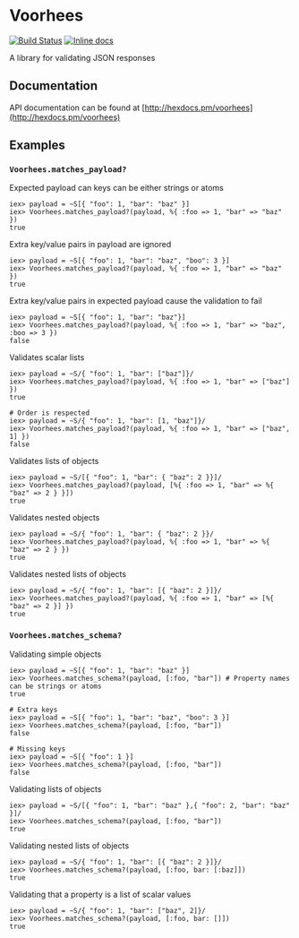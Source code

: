 Voorhees
========

[![Build Status](https://travis-ci.org/danmcclain/voorhees.svg?branch=master)](https://travis-ci.org/danmcclain/voorhees)
[![Inline docs](http://inch-ci.org/github/danmcclain/voorhees.svg?branch=master)](http://inch-ci.org/github/danmcclain/voorhees)

A library for validating JSON responses

## Documentation

API documentation can be found at [http://hexdocs.pm/voorhees](http://hexdocs.pm/voorhees)

## Examples

### `Voorhees.matches_payload?`

Expected payload can keys can be either strings or atoms

    iex> payload = ~S[{ "foo": 1, "bar": "baz" }]
    iex> Voorhees.matches_payload?(payload, %{ :foo => 1, "bar" => "baz" })
    true

Extra key/value pairs in payload are ignored

    iex> payload = ~S[{ "foo": 1, "bar": "baz", "boo": 3 }]
    iex> Voorhees.matches_payload?(payload, %{ :foo => 1, "bar" => "baz" })
    true

Extra key/value pairs in expected payload cause the validation to fail

    iex> payload = ~S[{ "foo": 1, "bar": "baz"}]
    iex> Voorhees.matches_payload?(payload, %{ :foo => 1, "bar" => "baz", :boo => 3 })
    false

Validates scalar lists

    iex> payload = ~S/{ "foo": 1, "bar": ["baz"]}/
    iex> Voorhees.matches_payload?(payload, %{ :foo => 1, "bar" => ["baz"] })
    true

    # Order is respected
    iex> payload = ~S/{ "foo": 1, "bar": [1, "baz"]}/
    iex> Voorhees.matches_payload?(payload, %{ :foo => 1, "bar" => ["baz", 1] })
    false

Validates lists of objects

    iex> payload = ~S/[{ "foo": 1, "bar": { "baz": 2 }}]/
    iex> Voorhees.matches_payload?(payload, [%{ :foo => 1, "bar" => %{ "baz" => 2 } }])
    true

Validates nested objects

    iex> payload = ~S/{ "foo": 1, "bar": { "baz": 2 }}/
    iex> Voorhees.matches_payload?(payload, %{ :foo => 1, "bar" => %{ "baz" => 2 } })
    true

Validates nested lists of objects

    iex> payload = ~S/{ "foo": 1, "bar": [{ "baz": 2 }]}/
    iex> Voorhees.matches_payload?(payload, %{ :foo => 1, "bar" => [%{ "baz" => 2 }] })
    true


### `Voorhees.matches_schema?`

Validating simple objects

    iex> payload = ~S[{ "foo": 1, "bar": "baz" }]
    iex> Voorhees.matches_schema?(payload, [:foo, "bar"]) # Property names can be strings or atoms
    true

    # Extra keys
    iex> payload = ~S[{ "foo": 1, "bar": "baz", "boo": 3 }]
    iex> Voorhees.matches_schema?(payload, [:foo, "bar"])
    false

    # Missing keys
    iex> payload = ~S[{ "foo": 1 }]
    iex> Voorhees.matches_schema?(payload, [:foo, "bar"])
    false

Validating lists of objects

    iex> payload = ~S/[{ "foo": 1, "bar": "baz" },{ "foo": 2, "bar": "baz" }]/
    iex> Voorhees.matches_schema?(payload, [:foo, "bar"])
    true


Validating nested lists of objects

    iex> payload = ~S/{ "foo": 1, "bar": [{ "baz": 2 }]}/
    iex> Voorhees.matches_schema?(payload, [:foo, bar: [:baz]])
    true

Validating that a property is a list of scalar values

    iex> payload = ~S/{ "foo": 1, "bar": ["baz", 2]}/
    iex> Voorhees.matches_schema?(payload, [:foo, bar: []])
    true
